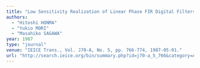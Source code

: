 ```yaml
---
title: "Low Sensitivity Realization of Linear Phase FIR Digital Filters Using Cascade Form"
authors:
  - "Hitoshi HONMA"
  - "Yukio MORI"
  - "Masahiko SAGAWA"
year: 1987
type: "journal"
venue: "IEICE Trans., Vol. J70-A, No. 5, pp. 766-774, 1987-05-01."
url: "http://search.ieice.org/bin/summary.php?id=j70-a_5_766&category=A&year=1987&lang=E&abst=j"
---
```

